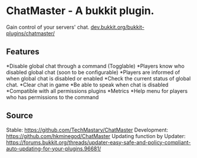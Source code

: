 ChatMaster - A bukkit plugin.
==========
Gain control of your servers' chat. [dev.bukkit.org/bukkit-plugins/chatmaster/](dev.bukkit.org/bukkit-plugins/chatmaster/)

Features
----------
*Disable global chat through a command (Togglable)
*Players know who disabled global chat (soon to be configurable)
*Players are informed of when global chat is disabled or enabled
*Check the current status of global chat.
*Clear chat in game
*Be able to speak when chat is disabled
*Compatible with all permissions plugins
*Metrics
*Help menu for players who has permissions to the command

Source
-----------
Stable: https://github.com/TechMastary/ChatMaster
Development: https://github.com/hkminegod/ChatMaster
Updating function by Updater: https://forums.bukkit.org/threads/updater-easy-safe-and-policy-compliant-auto-updating-for-your-plugins.96681/
